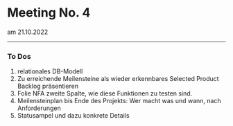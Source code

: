 # Meeting No. 4
am 21.10.2022
<hr>

### To Dos

<ol>
    <li>relationales DB-Modell</li>
    <li>Zu erreichende Meilensteine als wieder erkennbares Selected Product Backlog präsentieren</li>
    <li>Folie NFA zweite Spalte, wie diese Funktionen zu testen sind.</li>
    <li>Meilensteinplan bis Ende des Projekts: Wer macht was und wann, nach Anforderungen</li>
    <li>Statusampel und dazu konkrete Details</li>
</ol>
